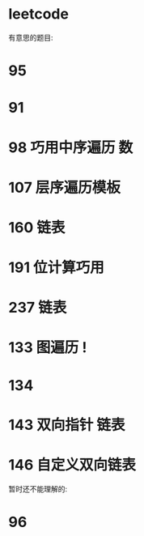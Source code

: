 # leetcode

有意思的题目:

# 95 
# 91
# 98 巧用中序遍历 数
# 107 层序遍历模板
# 160 链表
# 191 位计算巧用
# 237 链表
# 133 图遍历 !
# 134
# 143 双向指针 链表
# 146 自定义双向链表

暂时还不能理解的:

# 96